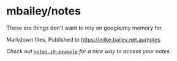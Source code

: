 mbailey/notes
=============

These are things don't want to rely on google/my memory for.

Markdown files, Published to https://mike.bailey.net.au/notes

*Check out [`notes.sh-example`](notes.sh-example) for a nice way to access your notes.*

